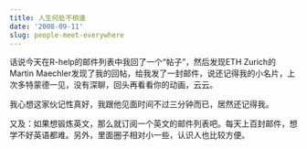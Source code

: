 ```yaml
---
title: 人生何处不相逢
date: '2008-09-11'
slug: people-meet-everywhere
---
```


话说今天在R-help的邮件列表中我回了一个“帖子”，然后发现ETH Zurich的Martin Maechler发现了我的回帖，给我发了一封邮件，说还记得我的小名片，上次多特蒙德一见，没有深聊，回头再看看你的动画，云云。

我心想这家伙记性真好，我跟他见面时间不过三分钟而已，居然还记得我。

又及：如果想锻炼英文，那么就订阅一个英文的邮件列表吧。每天上百封邮件，想学不好英语都难。另外，里面圈子相对小一些，认识人也比较方便。
